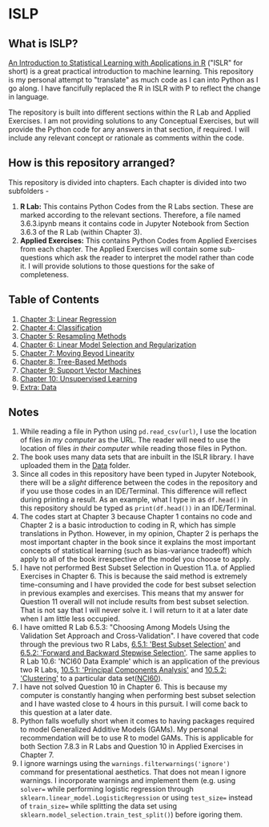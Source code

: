 # ISLP

## What is ISLP?

[An Introduction to Statistical Learning with Applications in R](http://www-bcf.usc.edu/~gareth/ISL/) ("ISLR" for short) is a great practical introduction to machine learning. This repository is my personal attempt to "translate" as much code as I can into Python as I go along. I have fancifully replaced the R in ISLR with P to reflect the change in language.

The repository is built into different sections within the R Lab and Applied Exercises. I am not providing solutions to any Conceptual Exercises, but will provide the Python code for any answers in that section, if required. I will include any relevant concept or rationale as comments within the code.  

## How is this repository arranged?

This repository is divided into chapters. Each chapter is divided into two subfolders - 
1. **R Lab:** This contains Python Codes from the R Labs section. These are marked according to the relevant sections. Therefore, a file named 3.6.3.ipynb means it contains code in Jupyter Notebook from Section 3.6.3 of the R Lab (within Chapter 3).
2. **Applied Exercises:** This contains Python Codes from Applied Exercises from each chapter. The Applied Exercises will contain some sub-questions which ask the reader to interpret the model rather than code it. I will provide solutions to those questions for the sake of completeness.

## Table of Contents
1. [Chapter 3: Linear Regression](https://bit.ly/2VsS4cL)
2. [Chapter 4: Classification](http://bit.ly/2H862gG)
3. [Chapter 5: Resampling Methods](http://bit.ly/2RIQ4Ou)
4. [Chapter 6: Linear Model Selection and Regularization](http://bit.ly/2FEiza8)
5. [Chapter 7: Moving Beyod Linearity](http://bit.ly/2CNtKK7)
6. [Chapter 8: Tree-Based Methods](http://bit.ly/2sTm6Jm)
7. [Chapter 9: Support Vector Machines](http://bit.ly/2sXz1Ko)
8. [Chapter 10: Unsupervised Learning](http://bit.ly/2GlxkiJ)
9. [Extra: Data](http://bit.ly/2MmkroK)

## Notes
1. While reading a file in Python using `pd.read_csv(url)`, I use the location of files *in my computer* as the URL. The reader will need to use the location of files *in their computer* while reading those files in Python.
2. The book uses many data sets that are inbuilt in the ISLR library. I have uploaded them in the [Data](http://bit.ly/2MmkroK) folder.
3. Since all codes in this repository have been typed in Jupyter Notebook, there will be a *slight* difference between the codes in the repository and if you use those codes in an IDE/Terminal. This difference will reflect during printing a result. As an example, what I type in as `df.head()` in this repository should be typed as `print(df.head())` in an IDE/Terminal.
4. The codes start at Chapter 3 because Chapter 1 contains no code and Chapter 2 is a basic introduction to coding in R, which has simple translations in Python. However, in my opinion, Chapter 2 is perhaps the most important chapter in the book since it explains the most important concepts of statistical learning (such as bias-variance tradeoff) which apply to all of the book irrespective of the model you choose to apply.
5. I have not performed Best Subset Selection in Question 11.a. of Applied Exercises in Chapter 6. This is because the said method is extremely time-consuming and I have provided the code for best subset selection in previous examples and exercises. This means that my answer for Question 11 overall will not include results from best subset selection. That is not say that I will never solve it. I will return to it at a later date when I am little less occupied.
6. I have omitted R Lab 6.5.3: "Choosing Among Models Using the Validation Set Approach and Cross-Validation". I have covered that code through the previous two R Labs, [6.5.1: 'Best Subset Selection'](https://github.com/arpanganguli/ISLP/blob/master/Chapter%206/R%20Lab/6.5.1%20Best%20Subset%20Selection.ipynb) and [6.5.2: 'Forward and Backward Stepwise Selection'](https://github.com/arpanganguli/ISLP/blob/master/Chapter%206/R%20Lab/6.5.2%20Forward%20and%20Backward%20Stepwise%20Selection.ipynb). The same applies to R Lab 10.6: 'NCI60 Data Example' which is an application of the previous two R Labs, [10.5.1: 'Principal Components Analysis'](https://github.com/arpanganguli/ISLP/blob/master/Chapter%2010/R%20Lab/10.4%20Lab%201%20%20-%20Principal%20Components%20Analysis.ipynb) and [10.5.2: 'Clustering'](https://github.com/arpanganguli/ISLP/blob/master/Chapter%2010/R%20Lab/10.5%20Lab%202%20-%20Clustering.ipynb) to a particular data set([NCI60](https://github.com/arpanganguli/ISLP/blob/master/Data/NCI60.csv)).
7. I have not solved Question 10 in Chapter 6. This is because my computer is constantly hanging when performing best subset selection and I have wasted close to 4 hours in this pursuit. I will come back to this question at a later date.
8. Python falls woefully short when it comes to having packages required to model Generalized Additive Models (GAMs). My personal recommendation will be to use R to model GAMs. This is applicable for both Section 7.8.3 in R Labs and Question 10 in Applied Exercises in Chapter 7.
9. I ignore warnings using the `warnings.filterwarnings('ignore')` command for presentational aesthetics. That does not mean I ignore warnings. I incorporate warnings and implement them (e.g. using `solver=` while performing logistic regression through `sklearn.linear_model.LogisticRegression` or using `test_size=` instead of `train_size=` while splitting the data set using `sklearn.model_selection.train_test_split()`) before igoring them.
